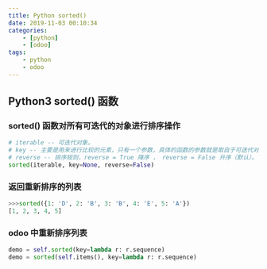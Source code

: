```yaml
---
title: Python sorted()
date: 2019-11-03 00:10:34
categories: 
    - [python]
    - [odoo]
tags:
    - python
    - odoo
---
```


## Python3 sorted() 函数

### sorted() 函数对所有可迭代的对象进行排序操作

```python
# iterable -- 可迭代对象。
# key -- 主要是用来进行比较的元素，只有一个参数，具体的函数的参数就是取自于可迭代对象中，指定可迭代对象中的一个元素来进行排序。
# reverse -- 排序规则，reverse = True 降序 ， reverse = False 升序（默认）。
sorted(iterable, key=None, reverse=False)  
```

### 返回重新排序的列表

```python
>>>sorted({1: 'D', 2: 'B', 3: 'B', 4: 'E', 5: 'A'})
[1, 2, 3, 4, 5]
```

### odoo 中重新排序列表

```python
demo = self.sorted(key=lambda r: r.sequence)
demo = sorted(self.items(), key=lambda r: r.sequence)
```
